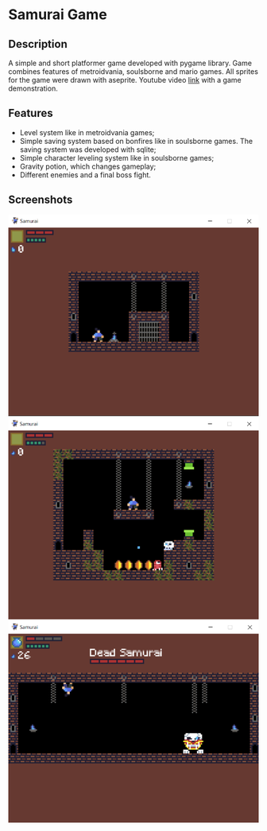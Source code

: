 # Samurai Game
## Description
A simple and short platformer game developed with pygame library. Game combines features of metroidvania, soulsborne and mario games. All sprites for the game were drawn with aseprite. Youtube video [link](https://www.youtube.com/watch?v=X7mwhu6LrvE) with a game demonstration.
## Features
* Level system like in metroidvania games;
* Simple saving system based on bonfires like in soulsborne games. The saving system was developed with sqlite;
* Simple character leveling system like in soulsborne games;
* Gravity potion, which changes gameplay;
* Different enemies and a final boss fight.
## Screenshots
![](screenshots/prison_cage_level.png)
![](screenshots/sewer_enter_level.png)
![](screenshots/boss_fight_level.png)
